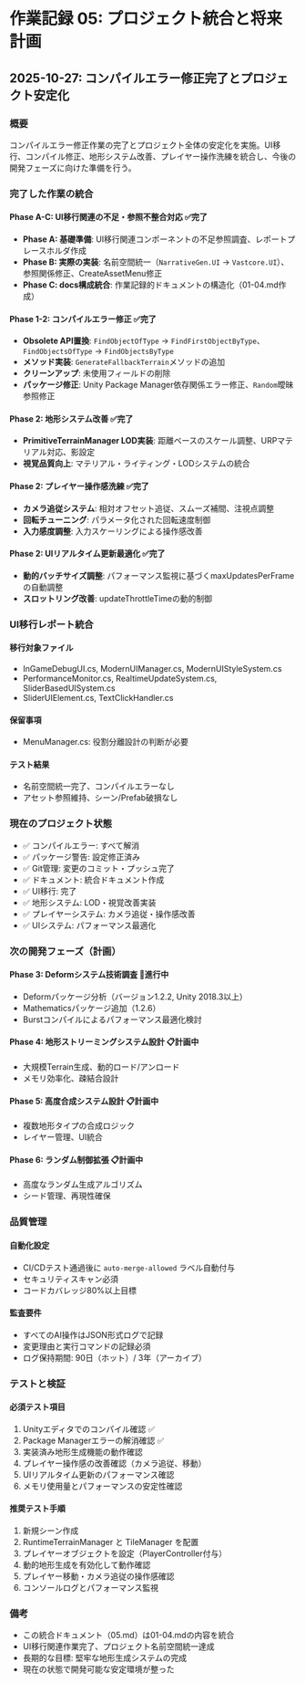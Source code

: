 # 作業記録 05: プロジェクト統合と将来計画

## 2025-10-27: コンパイルエラー修正完了とプロジェクト安定化

### 概要
コンパイルエラー修正作業の完了とプロジェクト全体の安定化を実施。UI移行、コンパイル修正、地形システム改善、プレイヤー操作洗練を統合し、今後の開発フェーズに向けた準備を行う。

### 完了した作業の統合

#### Phase A-C: UI移行関連の不足・参照不整合対応 ✅完了
- **Phase A: 基礎準備**: UI移行関連コンポーネントの不足参照調査、レポートプレースホルダ作成
- **Phase B: 実際の実装**: 名前空間統一（`NarrativeGen.UI` → `Vastcore.UI`）、参照関係修正、CreateAssetMenu修正
- **Phase C: docs構成統合**: 作業記録的ドキュメントの構造化（01-04.md作成）

#### Phase 1-2: コンパイルエラー修正 ✅完了
- **Obsolete API置換**: `FindObjectOfType` → `FindFirstObjectByType`、`FindObjectsOfType` → `FindObjectsByType`
- **メソッド実装**: `GenerateFallbackTerrain`メソッドの追加
- **クリーンアップ**: 未使用フィールドの削除
- **パッケージ修正**: Unity Package Manager依存関係エラー修正、`Random`曖昧参照修正

#### Phase 2: 地形システム改善 ✅完了
- **PrimitiveTerrainManager LOD実装**: 距離ベースのスケール調整、URPマテリアル対応、影設定
- **視覚品質向上**: マテリアル・ライティング・LODシステムの統合

#### Phase 2: プレイヤー操作感洗練 ✅完了
- **カメラ追従システム**: 相対オフセット追従、スムーズ補間、注視点調整
- **回転チューニング**: パラメータ化された回転速度制御
- **入力感度調整**: 入力スケーリングによる操作感改善

#### Phase 2: UIリアルタイム更新最適化 ✅完了
- **動的バッチサイズ調整**: パフォーマンス監視に基づくmaxUpdatesPerFrameの自動調整
- **スロットリング改善**: updateThrottleTimeの動的制御

### UI移行レポート統合
#### 移行対象ファイル
- InGameDebugUI.cs, ModernUIManager.cs, ModernUIStyleSystem.cs
- PerformanceMonitor.cs, RealtimeUpdateSystem.cs, SliderBasedUISystem.cs
- SliderUIElement.cs, TextClickHandler.cs

#### 保留事項
- MenuManager.cs: 役割分離設計の判断が必要

#### テスト結果
- 名前空間統一完了、コンパイルエラーなし
- アセット参照維持、シーン/Prefab破損なし

### 現在のプロジェクト状態
- ✅ コンパイルエラー: すべて解消
- ✅ パッケージ警告: 設定修正済み
- ✅ Git管理: 変更のコミット・プッシュ完了
- ✅ ドキュメント: 統合ドキュメント作成
- ✅ UI移行: 完了
- ✅ 地形システム: LOD・視覚改善実装
- ✅ プレイヤーシステム: カメラ追従・操作感改善
- ✅ UIシステム: パフォーマンス最適化

### 次の開発フェーズ（計画）
#### Phase 3: Deformシステム技術調査 🔄進行中
- Deformパッケージ分析（バージョン1.2.2, Unity 2018.3以上）
- Mathematicsパッケージ追加（1.2.6）
- Burstコンパイルによるパフォーマンス最適化検討

#### Phase 4: 地形ストリーミングシステム設計 📋計画中
- 大規模Terrain生成、動的ロード/アンロード
- メモリ効率化、疎結合設計

#### Phase 5: 高度合成システム設計 📋計画中
- 複数地形タイプの合成ロジック
- レイヤー管理、UI統合

#### Phase 6: ランダム制御拡張 📋計画中
- 高度なランダム生成アルゴリズム
- シード管理、再現性確保

### 品質管理
#### 自動化設定
- CI/CDテスト通過後に `auto-merge-allowed` ラベル自動付与
- セキュリティスキャン必須
- コードカバレッジ80%以上目標

#### 監査要件
- すべてのAI操作はJSON形式ログで記録
- 変更理由と実行コマンドの記録必須
- ログ保持期間: 90日（ホット）/ 3年（アーカイブ）

### テストと検証
#### 必須テスト項目
1. Unityエディタでのコンパイル確認 ✅
2. Package Managerエラーの解消確認 ✅
3. 実装済み地形生成機能の動作確認
4. プレイヤー操作感の改善確認（カメラ追従、移動）
5. UIリアルタイム更新のパフォーマンス確認
6. メモリ使用量とパフォーマンスの安定性確認

#### 推奨テスト手順
1. 新規シーン作成
2. RuntimeTerrainManager と TileManager を配置
3. プレイヤーオブジェクトを設定（PlayerController付与）
4. 動的地形生成を有効化して動作確認
5. プレイヤー移動・カメラ追従の操作感確認
6. コンソールログとパフォーマンス監視

### 備考
- この統合ドキュメント（05.md）は01-04.mdの内容を統合
- UI移行関連作業完了、プロジェクト名前空間統一達成
- 長期的な目標: 堅牢な地形生成システムの完成
- 現在の状態で開発可能な安定環境が整った
